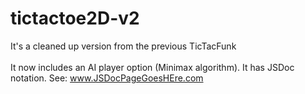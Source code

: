 # tictactoe2D-v2
It's a cleaned up version from the previous TicTacFunk<br><br>
It now includes an AI player option (Minimax algorithm).
It has JSDoc notation. See: www.JSDocPageGoesHEre.com
